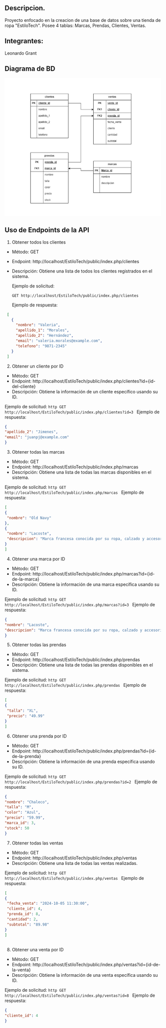 ## Descripcion.
Proyecto enfocado en la creacion de una base de datos sobre una tienda de ropa "EstiloTech".
Posee 4 tablas: Marcas, Prendas, Clientes, Ventas.

## Integrantes:
Leonardo Grant

## Diagrama de BD
![EstiloTech](./EstiloTech-api/EstiloTech.jpg "Diagrama")


## Uso de Endpoints de la API


1. Obtener todos los clientes
  - Método: GET
  - Endpoint: http://localhost/EstiloTech/public/index.php/clientes
  - Descripción: Obtiene una lista de todos los clientes registrados en el sistema.
    
    Ejemplo de solicitud:
    ```http
    GET http://localhost/EstiloTech/public/index.php/clientes
    ```
    Ejemplo de respuesta:
   ```json    
    [
      {
        "nombre": "Valeria",
        "apellido_1": "Morales",
        "apellido_2": "Hernández",
        "email": "valeria.morales@example.com",
        "telefono": "9871-2345"
      }
    ]
```

2. Obtener un cliente por ID
- Método: GET
- Endpoint: http://localhost/EstiloTech/public/index.php/clientes?id={id-del-cliente}
- Descripción: Obtiene la información de un cliente específico usando su ID.
  
Ejemplo de solicitud:
    ```http
    GET http://localhost/EstiloTech/public/index.php/clientes?id=3
    ```
    Ejemplo de respuesta:
   ```json    
   {
  "apellido_2": "Jimenes",
  "email": "juanpj@example.com"
}


```

3. Obtener todas las marcas
- Método: GET
- Endpoint: http://localhost/EstiloTech/public/index.php/marcas
- Descripción: Obtiene una lista de todas las marcas disponibles en el sistema.

Ejemplo de solicitud:
    ```http
    GET http://localhost/EstiloTech/public/index.php/marcas
    ```
    Ejemplo de respuesta:
   ```json    
   [
  {
    "nombre": "Old Navy"
  },
  {
    "nombre": "Lacoste",
    "descripcion": "Marca francesa conocida por su ropa, calzado y accesorios de lujo."
  }
]


```
4. Obtener una marca por ID
- Método: GET
- Endpoint: http://localhost/EstiloTech/public/index.php/marcas?id={id-de-la-marca}
- Descripción: Obtiene la información de una marca específica usando su ID.

Ejemplo de solicitud:
    ```http
    GET http://localhost/EstiloTech/public/index.php/marcas?id=3
    ```
    Ejemplo de respuesta:
   ```json    
   {
  "nombre": "Lacoste",
  "descripcion": "Marca francesa conocida por su ropa, calzado y accesorios de lujo."
}


```

5. Obtener todas las prendas
- Método: GET
- Endpoint: http://localhost/EstiloTech/public/index.php/prendas
- Descripción: Obtiene una lista de todas las prendas disponibles en el sistema.

Ejemplo de solicitud:
    ```http
    GET http://localhost/EstiloTech/public/index.php/prendas
    ```
    Ejemplo de respuesta:
   ```json    
  [
  {
    "talla": "XL",
    "precio": "49.99"
  }
]

```

6. Obtener una prenda por ID
- Método: GET
- Endpoint: http://localhost/EstiloTech/public/index.php/prendas?id={id-de-la-prenda}
- Descripción: Obtiene la información de una prenda específica usando su ID.

Ejemplo de solicitud:
    ```http
    GET http://localhost/EstiloTech/public/index.php/prendas?id=2
    ```
    Ejemplo de respuesta:
   ```json    
   {
  "nombre": "Chaleco",
  "talla": "M",
  "color": "Azul",
  "precio": "59.99",
  "marca_id": 3,
  "stock": 50
}


```

7. Obtener todas las ventas
- Método: GET
- Endpoint: http://localhost/EstiloTech/public/index.php/ventas
- Descripción: Obtiene una lista de todas las ventas realizadas.

Ejemplo de solicitud:
    ```http
    GET http://localhost/EstiloTech/public/index.php/ventas
    ```
    Ejemplo de respuesta:
   ```json    
  [
  {
    "fecha_venta": "2024-10-05 11:30:00",
    "cliente_id": 4,
    "prenda_id": 8,
    "cantidad": 2,
    "subtotal": "89.98"
  }
]



```
8. Obtener una venta por ID
- Método: GET
- Endpoint: http://localhost/EstiloTech/public/index.php/ventas?id={id-de-la-venta}
- Descripción: Obtiene la información de una venta específica usando su ID.

Ejemplo de solicitud:
    ```http
    GET http://localhost/EstiloTech/public/index.php/ventas?id=8
    ```
    Ejemplo de respuesta:
   ```json    
  {
  "cliente_id": 4
}


```
